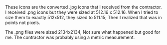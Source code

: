 These icons are the converted .jpg icons that I received from the contractor.  I received .png icons but they were sized at 512.16 x 512.16.   When I tried to size them to exactly 512x512, they sized to 511.15;  Then I realized that was in points not pixels.

The .png files were sized 2134x2134,   Not sure what happened but good for me.  The contractor was probably using a metric measurement.